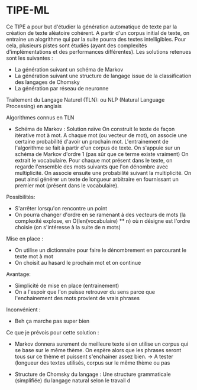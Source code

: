 # TIPE-ML

Ce TIPE a pour but d'étudier la génération automatique de texte par la création de texte aléatoire cohérent. A partir d'un corpus initial de texte, on entraine un alogrithme qui par la suite pourra des textes intelligibles. Pour cela, plusieurs pistes sont étudiés (ayant des complexités d'implémentations et des performances différentes). Les solutions retenues sont les suivantes :
- La génération suivant un schéma de Markov 
- La génération suivant une structure de langage issue de la classification des langages de Chomsky
- La génération par réseau de neuronne 

Traitement du Langage Naturel (TLN):
ou NLP (Natural Language Processing) en anglais

Algorithmes connus en TLN

- Schéma de Markov : Solution naïve
On construit le texte de façon itérative mot à mot. A chaque mot (ou vecteur de mot), on associe une certaine probabilité d'avoir un prochain mot. L'entrainement de l'algorithme se fait à partir d'un corpus de texte. On s'appuie sur un schéma de Markov d'ordre 1 (pas sûr que ce terme existe vraiment)
On extrait le vocabulaire. Pour chaque mot présent dans le texte, on regarde l'ensemble des mots suivants que l'on dénombre avec multiplicité. On associe ensuite une probabilité suivant la multiplicité.
On peut ainsi générer un texte de longueur arbitraire en fournissant un premier mot (présent dans le vocabulaire).

Possibilités:
- S'arrêter lorsqu'on rencontre un point
- On pourra changer d'ordre en se ramenant à des vecteurs de mots (la complexité explose, en O(len(vocabulaire) ** n) où n désigne est l'ordre choisie (on s'intéresse à la suite de n mots)

Mise en place :
- On utilise un dictionnaire pour faire le dénombrement en parcourant le texte mot à mot
- On choisit au hasard le prochain mot et on continue

Avantage:
- Simplicité de mise en place (entrainement)
- On a l'espoir que l'on puisse retrouver du sens parce que l'enchainement des mots provient de vrais phrases

Inconvénient :
- Beh ça marche pas super bien 

Ce que je prévois pour cette solution :
- Markov donnera surement de meilleure texte si on utilise un corpus qui se base sur le même thème. On espère alors que les phrases seront tous sur ce thème et puissent s'enchainer assez bien.
-> A tester (longueur des textes utilisés, corpus sur le même thème ou pas 

- Structure de Chomsky du langage :
Une structure grammaticale (simplifiée) du langage natural selon le travail d
